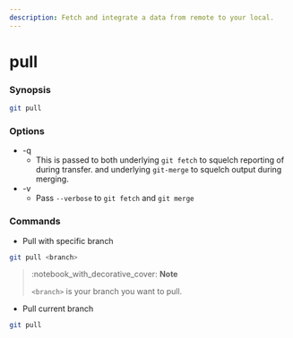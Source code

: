 ```yaml
---
description: Fetch and integrate a data from remote to your local.
---
```


# pull

### Synopsis

```bash
git pull
```

### Options

* \-q
  * This is passed to both underlying `git fetch` to squelch reporting of during transfer. and underlying `git-merge` to squelch output during merging.
* \-v
  * Pass `--verbose` to `git fetch` and `git merge`

### Commands

* Pull with specific branch

```bash
git pull <branch>
```

> :notebook\_with\_decorative\_cover: **Note**
>
> `<branch>` is your branch you want to pull.

* Pull  current branch

```bash
git pull
```
